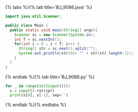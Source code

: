 {% tabs %}{% tab title='BJ_9086.java' %}

```java
import java.util.Scanner;

public class Main {
  public static void main(String[] args){
    Scanner sc = new Scanner(System.in);
    int T = sc.nextInt();
    for(int i = 0 ; i < T; i++) {
      String[] str = sc.next().split("");
      System.out.println(str[0]+ "" + str[str.length-1]);
    }
  }
}
```

{% endtab %}{% tab title='BJ_9086.py' %}

```py
for _ in range(int(input())):
  s = input().rstrip()
  print(s[0], s[-1], sep='')
```

{% endtab %}{% endtabs %}
